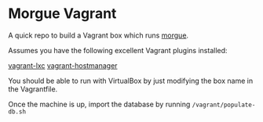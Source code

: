 # Morgue Vagrant

A quick repo to build a Vagrant box which runs
[morgue](https://github.com/etsy/morgue).

Assumes you have the following excellent Vagrant plugins installed:

[vagrant-lxc](https://github.com/fgrehm/vagrant-lxc)
[vagrant-hostmanager](https://github.com/smdahlen/vagrant-hostmanager)

You should be able to run with VirtualBox by just modifying the box name
in the Vagrantfile.

Once the machine is up, import the database by running
`/vagrant/populate-db.sh`
